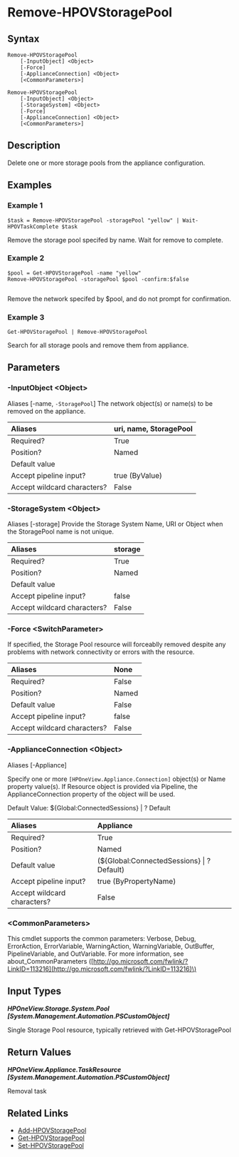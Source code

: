 ﻿---
description: Delete storage pool resource(s).
---

# Remove-HPOVStoragePool

## Syntax

```text
Remove-HPOVStoragePool
    [-InputObject] <Object>
    [-Force]
    [-ApplianceConnection] <Object>
    [<CommonParameters>]
```

```text
Remove-HPOVStoragePool
    [-InputObject] <Object>
    [-StorageSystem] <Object>
    [-Force]
    [-ApplianceConnection] <Object>
    [<CommonParameters>]
```

## Description

Delete one or more storage pools from the appliance configuration.

## Examples

###  Example 1 

```text
$task = Remove-HPOVStoragePool -storagePool "yellow" | Wait-HPOVTaskComplete $task

```

Remove the storage pool specifed by name.  Wait for remove to complete.

###  Example 2 

```text
$pool = Get-HPOVStoragePool -name "yellow"
Remove-HPOVStoragePool -storagePool $pool -confirm:$false


```

Remove the network specifed by $pool, and do not prompt for confirmation.

###  Example 3 

```text
Get-HPOVStoragePool | Remove-HPOVStoragePool

```

Search for all storage pools and remove them from appliance.

## Parameters

### -InputObject &lt;Object&gt;

Aliases [-name, `-StoragePool`]
The network object(s) or name(s) to be removed on the appliance.

| Aliases | uri, name, StoragePool |
| :--- | :--- |
| Required? | True |
| Position? | Named |
| Default value |  |
| Accept pipeline input? | true (ByValue) |
| Accept wildcard characters? | False |

### -StorageSystem &lt;Object&gt;

Aliases [-storage]
Provide the Storage System Name, URI or Object when the StoragePool name is not unique.

| Aliases | storage |
| :--- | :--- |
| Required? | True |
| Position? | Named |
| Default value |  |
| Accept pipeline input? | false |
| Accept wildcard characters? | False |

### -Force &lt;SwitchParameter&gt;

If specified, the Storage Pool resource will forceablly removed despite any problems with network connectivity or errors with the resource.

| Aliases | None |
| :--- | :--- |
| Required? | False |
| Position? | Named |
| Default value | False |
| Accept pipeline input? | false |
| Accept wildcard characters? | False |

### -ApplianceConnection &lt;Object&gt;

Aliases [-Appliance]

Specify one or more `[HPOneView.Appliance.Connection]` object(s) or Name property value(s). If Resource object is provided via Pipeline, the ApplianceConnection property of the object will be used.

Default Value: ${Global:ConnectedSessions} | ? Default

| Aliases | Appliance |
| :--- | :--- |
| Required? | True |
| Position? | Named |
| Default value | (${Global:ConnectedSessions} &vert; ? Default) |
| Accept pipeline input? | true (ByPropertyName) |
| Accept wildcard characters? | False |

### &lt;CommonParameters&gt;

This cmdlet supports the common parameters: Verbose, Debug, ErrorAction, ErrorVariable, WarningAction, WarningVariable, OutBuffer, PipelineVariable, and OutVariable. For more information, see about\_CommonParameters \([http://go.microsoft.com/fwlink/?LinkID=113216](http://go.microsoft.com/fwlink/?LinkID=113216)\)

## Input Types

_**HPOneView.Storage.System.Pool [System.Management.Automation.PSCustomObject]**_

Single Storage Pool resource, typically retrieved with Get-HPOVStoragePool

## Return Values

_**HPOneView.Appliance.TaskResource [System.Management.Automation.PSCustomObject]**_

Removal task

## Related Links

* [Add-HPOVStoragePool](add-hpovstoragepool.md)
* [Get-HPOVStoragePool](get-hpovstoragepool.md)
* [Set-HPOVStoragePool](set-hpovstoragepool.md)
